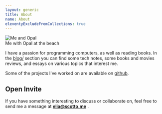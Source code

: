 ```yaml
---
layout: generic
title: About
name: About
eleventyExcludeFromCollections: true
---
```


<div class="hidden overflow-hidden md:flex flex-col justify-center my-8">
  <img
    class="object-cover rounded-md max-h-[22rem] w-3/4"
    style="object-position: 50% 35%"
    title="Me and Opal"
    src="{{ meta.image }}"
  />
  <figcaption>Me with Opal at the beach</figcaption>
</div>

I have a passion for programming computers, as well as reading books. In the <a href="/blog">blog/</a> section you can find some tech notes, some books and movies reviews, and essays on various topics that interest me.

Some of the projects I've worked on are available on <a href="{{ meta.github }}">github</a>.

## Open Invite

If you have something interesting to discuss or collaborate on, feel free to send me a message at <strong>elia@scotto.me</strong> .
